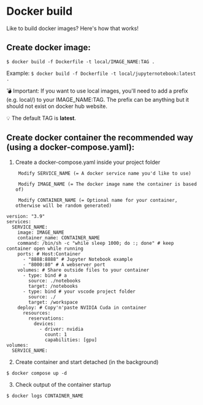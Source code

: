 # Docker build

Like to build docker images? Here's how that works!

Create docker image:
--

```
$ docker build -f Dockerfile -t local/IMAGE_NAME:TAG .
```

Example: ```$ docker build -f Dockerfile -t local/jupyternotebook:latest .```

💣 Important: If you want to use local images, you'll need to add a prefix (e.g. local/) to your IMAGE_NAME:TAG. The prefix can be anything but it should not exist on docker hub website.

💡 The default TAG is __latest__.

Create docker container the recommended way (using a docker-compose.yaml):
--

1. Create a docker-compose.yaml inside your project folder

        Modify SERVICE_NAME (= A docker service name you'd like to use)

        Modify IMAGE_NAME (= The docker image name the container is based of)

        Modify CONTAINER_NAME (= Optional name for your container, otherwise will be random generated)

```
version: "3.9"
services:
  SERVICE_NAME:
    image: IMAGE_NAME
    container_name: CONTAINER_NAME
    command: /bin/sh -c "while sleep 1000; do :; done" # keep container open while running
    ports: # Host:Container
      - "8888:8888" # Jupyter Notebook example
      - "8000:80" # A webserver port
    volumes: # Share outside files to your container
      - type: bind # a
        source: ./notebooks
        target: /notebooks
      - type: bind # your vscode project folder
        source: ./
        target: /workspace
    deploy: # Copy'n'paste NVIDIA Cuda in container
      resources:
        reservations:
          devices:
            - driver: nvidia
              count: 1
              capabilities: [gpu]
volumes:
  SERVICE_NAME:
```

2. Create container and start detached (in the background)

```
$ docker compose up -d
```

3. Check output of the container startup

```
$ docker logs CONTAINER_NAME
```